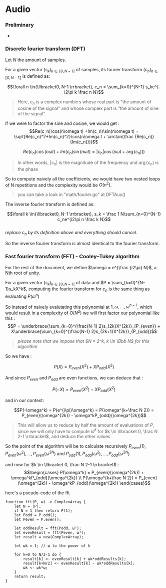 # Audio

### Preliminary
-


### Discrete fourier transform (DFT)
Let $N$ the amount of samples.

For a given vector $(s_k)_{k\in{ \llbracket0, N-1 \rrbracket}}$ of samples, its fourier transform $(c_n)_{n\in{ \llbracket0, N-1 \rrbracket}}$ is defined as:  

$$\forall n \in{\llbracket0, N-1 \rrbracket},  c_n = \sum_{k=0}^{N-1} s_ke^{-i2\pi k \frac n N}$$  

>Here, $c_n$ is a complex numbers whose real part is "the amount of cosine of the signal" and whose complex part is "the amount of sine of the signal".

If we were to factor the sine and cosine, we would get :
$$Re(c_n)\cos(n\omega t) +Im(c_n)\sin(n\omega t) = \sqrt{Re(c_n)^2+Im(c_n)^2}\cos(n\omega t + \arctan(\frac {Re(c_n)} {Im(c_n)}))$$ 

$$Re(c_n)\cos(n\omega t) +Im(c_n)\sin(n\omega t) = |c_n|\cos(n\omega t + \arg(c_n)))$$ 

>In other words, $|c_n|$ is the magnitude of the frequency and $\arg(c_n)$ is the phase

So to compute naively all the coefficients, we would have two nested loops of N repetitions and the complexity would be $O(n^2)$.
>you can take a look in "math/fourier.go" at DFTAux()

The inverse fourier transform is defined as:

$$\forall k \in{\llbracket0, N-1 \rrbracket},  s_k = \frac 1 N\sum_{n=0}^{N-1} c_ne^{i2\pi n \frac k N}$$  
*replace $c_n$ by its definition above and everything should cancel*.

So the inverse fourier transform is almost identical to the fourier transform.

### Fast fourier transform (FFT) - Cooley–Tukey algorithm
For the rest of the document, we define $\omega = e^{\frac {i2\pi} N}$, a Nth root of unity.

For a given vector $(s_k)_{k\in{ \llbracket0, N-1 \rrbracket}}$ of data and $P = \sum_{k=0}^{N-1}s_kX^k$, computing the fourier transform for $c_n$ is the same thing as evaluating $P(\omega^n)$

So instead of naively evalutating this polynomial at $1, \omega, ..., \omega^{n-1}$, which would result in a complexity of $O(N^2)$ we will first factor our polynomial like this :
$$P = \underbrace{\sum_{k=0}^{\frac{N-1} 2}s_{2k}X^{2k}}_{P_{even}} + X\underbrace{\sum_{k=0}^{\frac{N-1} 2}s_{2k+1}X^{2k}}_{P_{odd}}$$

>*please note that we impose that $N = 2^k, k \in \Bbb N$ for this algorithm*

So we have :

$$P(X) = P_{even}(X^2) + XP_{odd}(X^2)$$

And since $P_{even}$ and $P_{odd}$ are even functions, we can deduce that :

$$P(-X) = P_{even}(X^2) - XP_{odd}(X^2)$$

and in our context: 

$$P(-\omega^k) = P(e^{i\pi}\omega^k) = P(\omega^{k+\frac N 2}) = P_{even}(\omega^{2k}) - \omega^kP_{odd}(\omega^{2k})$$

>This will allow us to reduce by half the amount of evaluations of $P$, since we will only have to compute $\omega^k$ for $k \in \llbracket 0, \frac N 2-1 \rrbracket$, and deduce the other values

So the point of the algorithm will be to calculate recursively $P_{even}(1), P_{even}(\omega^2), ..., P_{even}(\omega^{2N})$ and $P_{odd}(1), P_{odd}(\omega^2), ..., P_{odd}(\omega^{2N})$

and now for $k \in \llbracket 0, \frac N 2-1 \rrbracket$ :
$$\begin{cases}
   P(\omega^k) = P_{even}(\omega^{2k}) + \omega^kP_{odd}(\omega^{2k}) \\
   P(\omega^{k+\frac N 2}) = P_{even}(\omega^{2k}) - \omega^kP_{odd}(\omega^{2k})
\end{cases}$$

here's a pseudo-code of the fft


```
function fft(P, ω) -> ComplexArray {
    let N = |P|;
    if N = 1 then return P(1);
    let Podd = P.odd();
    let Peven = P.even();
    
    let oddResult = fft(Podd, ω²);
    let evenResult = fft(Peven, ω²);
    let result = new(ComplexArray);

    let ωk = 1; // ω to the power of k
 
    for k=0 to N/2-1 do {
        result[k] <- evenResult[k] + ωk*oddResults[k];
        result[k+N/2] <- evenResult[k] - ωk*oddResults[k];
        ωk <- ωk*ω;
    }
    return result;
}
```




